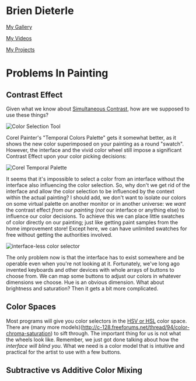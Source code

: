 # Brien Dieterle

[My Gallery](https://www.flickr.com/photos/briend/)

[My Videos](https://www.youtube.com/user/briendieterle)

[My Projects](https://github.com/briend)


# Problems In Painting

## Contrast Effect

Given what we know about [Simultaneous Contrast](https://en.wikipedia.org/wiki/Contrast_effect), how are we supposed to use these things?

![Color Selection Tool](https://user-images.githubusercontent.com/6015639/30137777-d14ef72a-9319-11e7-91bd-e38c0bbb120e.png)

Corel Painter's "Temporal Colors Palette" gets it somewhat better, as it shows the new color superimposed on your painting as a round "swatch".  However, the interface and the vivid color wheel still impose a significant Contrast Effect upon your color picking decisions:

![Corel Temporal Palette](https://user-images.githubusercontent.com/6015639/30137796-e3bbbc2c-9319-11e7-95aa-24911da22b58.png)

It seems that it's impossible to select a color from an interface without the interface also influencing the color selection.  So, why don't we get rid of the interface and allow the color selection to be influenced by the context within the actual painting?  I should add, we don't want to isolate our colors on some virtual palette on another monitor or in another universe: we _want_ the contrast effect _from our painting_ (_not_ our interface or anything else) to influence our color decisions. To achieve this we can place little swatches of color directly on our painting; just like getting paint samples from the home improvement store!  Except here, we can have unlimited swatches for free without getting the authorities involved.

![interface-less color selector](https://user-images.githubusercontent.com/6015639/30137831-0f476df0-931a-11e7-82ce-811f6f67d410.png)

The only problem now is that the interface has to exist somewhere and be operable even when you're not looking at it.   Fortunately, we've long ago invented keyboards and other devices with whole arrays of buttons to choose from.  We can map some buttons to adjust our colors in whatever dimensions we choose.  Hue is an obvious dimension.  What about brightness and saturation?  Then it gets a bit more complicated.

## Color Spaces

Most programs will give you color selectors in the [HSV or HSL](https://en.wikipedia.org/wiki/HSL_and_HSV) color space.  There are (many more models)(http://c-128.freeforums.net/thread/94/color-chroma-saturation) to sift through.  The important thing for us is not what the wheels look like. Remember, we just got done talking about how the _interface will blind you_.  What we need is a color model that is intuitive and practical for the artist to use with a few buttons.

## Subtractive vs Additive Color Mixing
